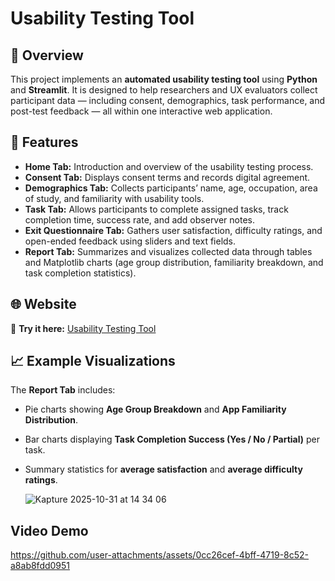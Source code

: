 # Usability Testing Tool

## 📘 Overview
This project implements an **automated usability testing tool** using **Python** and **Streamlit**. It is designed to help researchers and UX evaluators collect participant data — including consent, demographics, task performance, and post-test feedback — all within one interactive web application.

## 🚀 Features
- **Home Tab:** Introduction and overview of the usability testing process.  
- **Consent Tab:** Displays consent terms and records digital agreement.  
- **Demographics Tab:** Collects participants’ name, age, occupation, area of study, and familiarity with usability tools.  
- **Task Tab:** Allows participants to complete assigned tasks, track completion time, success rate, and add observer notes.  
- **Exit Questionnaire Tab:** Gathers user satisfaction, difficulty ratings, and open-ended feedback using sliders and text fields.  
- **Report Tab:** Summarizes and visualizes collected data through tables and Matplotlib charts (age group distribution, familiarity breakdown, and task completion statistics).


## 🌐 Website
🔗 **Try it here:** [Usability Testing Tool](https://usability-testing-tool-hci.streamlit.app/) 


## 📈 Example Visualizations
The **Report Tab** includes:
- Pie charts showing **Age Group Breakdown** and **App Familiarity Distribution**.  
- Bar charts displaying **Task Completion Success (Yes / No / Partial)** per task.  
- Summary statistics for **average satisfaction** and **average difficulty ratings**.

  ![Kapture 2025-10-31 at 14 34 06](https://github.com/user-attachments/assets/ae2eed25-e4b1-413a-9442-eb396d19e95b)


## Video Demo
https://github.com/user-attachments/assets/0cc26cef-4bff-4719-8c52-a8ab8fdd0951





